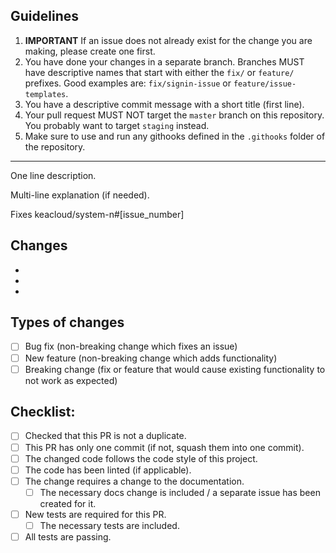 <!--- Remove this section --->
## Guidelines

 1. **IMPORTANT** If an issue does not already exist for the change you are making, please create one first.
 2. You have done your changes in a separate branch. Branches MUST have descriptive names that start with either the `fix/` or `feature/` prefixes. Good examples are: `fix/signin-issue` or `feature/issue-templates`.
 3. You have a descriptive commit message with a short title (first line).
 4. Your pull request MUST NOT target the `master` branch on this repository. You probably want to target `staging` instead.
 5. Make sure to use and run any githooks defined in the `.githooks` folder of the repository.

******

<!--- Template --->
One line description.

Multi-line explanation (if needed).

Fixes keacloud/system-n#[issue_number]

## Changes

  -
  -
  -

## Types of changes

<!--- What types of changes does your code introduce? Put an `x` in all the boxes that apply: -->
<!--- Ideally each PR should only have one kind of change --->
- [ ] Bug fix (non-breaking change which fixes an issue)
- [ ] New feature (non-breaking change which adds functionality)
- [ ] Breaking change (fix or feature that would cause existing functionality to not work as expected)

## Checklist:
<!--- Go over all the following points, and put an `x` in all the boxes that apply. -->
<!--- If you're unsure about any of these, don't hesitate to ask. We're here to help! -->
- [ ] Checked that this PR is not a duplicate.
- [ ] This PR has only one commit (if not, squash them into one commit).
- [ ] The changed code follows the code style of this project.
- [ ] The code has been linted (if applicable).
- [ ] The change requires a change to the documentation.
    + [ ] The necessary docs change is included / a separate issue has been created for it.
- [ ] New tests are required for this PR.
    + [ ] The necessary tests are included.
- [ ] All tests are passing.
